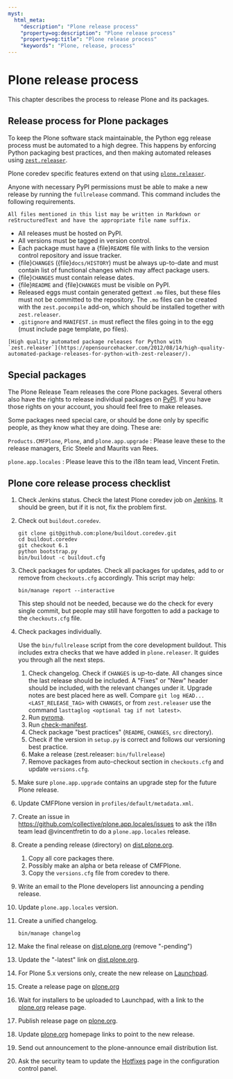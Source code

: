 ```yaml
---
myst:
  html_meta:
    "description": "Plone release process"
    "property=og:description": "Plone release process"
    "property=og:title": "Plone release process"
    "keywords": "Plone, release, process"
---
```


# Plone release process

This chapter describes the process to release Plone and its packages.

## Release process for Plone packages

To keep the Plone software stack maintainable, the Python egg release process must be automated to a high degree.
This happens by enforcing Python packaging best practices, and then making automated releases using [`zest.releaser`](https://github.com/zestsoftware/zest.releaser/).

Plone coredev specific features extend on that using [`plone.releaser`](https://github.com/plone/plone.releaser).

Anyone with necessary PyPI permissions must be able to make a new release by running the `fullrelease` command.
This command includes the following requirements.

```{note}
All files mentioned in this list may be written in Markdown or reStructuredText and have the appropriate file name suffix.
```

- All releases must be hosted on PyPI.
- All versions must be tagged in version control.
- Each package must have a {file}`README` file with links to the version control repository and issue tracker.
- {file}`CHANGES` ({file}`docs/HISTORY`) must be always up-to-date and must contain list of functional changes which may affect package users.
- {file}`CHANGES` must contain release dates.
- {file}`README` and {file}`CHANGES` must be visible on PyPI.
- Released eggs must contain generated gettext `.mo` files, but these files must not be committed to the repository.
    The `.mo` files can be created with the `zest.pocompile` add-on, which should be installed together with `zest.releaser`.
- `.gitignore` and `MANIFEST.in` must reflect the files going in to the egg (must include page template, po files).

```{seealso}
[High quality automated package releases for Python with `zest.releaser`](https://opensourcehacker.com/2012/08/14/high-quality-automated-package-releases-for-python-with-zest-releaser/).
```

## Special packages

The Plone Release Team releases the core Plone packages.
Several others also have the rights to release individual packages on [PyPI](https://pypi.org/).
If you have those rights on your account, you should feel free to make releases.

Some packages need special care, or should be done only by specific people, as they know what they are doing.
These are:

`Products.CMFPlone`, `Plone`, and `plone.app.upgrade`
:   Please leave these to the release managers, Eric Steele and Maurits van Rees.

`plone.app.locales`
:   Please leave this to the i18n team lead, Vincent Fretin.

## Plone core release process checklist

1. Check Jenkins status.
    Check the latest Plone coredev job on [Jenkins](https://jenkins.plone.org/).
    It should be green, but if it is not, fix the problem first.

2. Check out `buildout.coredev`.

    ```shell
    git clone git@github.com:plone/buildout.coredev.git
    cd buildout.coredev
    git checkout 6.1
    python bootstrap.py
    bin/buildout -c buildout.cfg
    ```

3. Check packages for updates.
    Check all packages for updates, add to or remove from `checkouts.cfg` accordingly.
    This script may help:

    ```shell
    bin/manage report --interactive
    ```

    This step should not be needed, because we do the check for every single commit, but people may still have forgotten to add a package to the `checkouts.cfg` file.

4. Check packages individually.

    Use the `bin/fullrelease` script from the core development buildout.
    This includes extra checks that we have added in `plone.releaser`.
    It guides you through all the next steps.

    1. Check changelog.
        Check if `CHANGES` is up-to-date.
        All changes since the last release should be included.
        A "Fixes" or "New" header should be included, with the relevant changes under it.
        Upgrade notes are best placed here as well.
        Compare `git log HEAD...<LAST_RELEASE_TAG>` with `CHANGES`, or from `zest.releaser` use the command `lasttaglog <optional tag if not latest>`.
    2. Run [pyroma](https://pypi.org/project/pyroma/).
    3. Run [check-manifest](https://pypi.org/project/check-manifest/).
    4. Check package "best practices" (`README`, `CHANGES`, `src` directory).
    5. Check if the version in `setup.py` is correct and follows our versioning best practice.
    6. Make a release (zest.releaser: `bin/fullrelease`)
    7. Remove packages from auto-checkout section in `checkouts.cfg` and update `versions.cfg`.

5. Make sure `plone.app.upgrade` contains an upgrade step for the future Plone release.
6. Update CMFPlone version in `profiles/default/metadata.xml`.
7. Create an issue in <https://github.com/collective/plone.app.locales/issues> to ask the i18n team lead @vincentfretin to do a `plone.app.locales` release.
8. Create a pending release (directory) on [dist.plone.org](https://dist.plone.org/).

    1. Copy all core packages there.
    2. Possibly make an alpha or beta release of CMFPlone.
    3. Copy the `versions.cfg` file from coredev to there.

9. Write an email to the Plone developers list announcing a pending release.
10. Update `plone.app.locales` version.
11. Create a unified changelog.

    ```shell
    bin/manage changelog
    ```

12. Make the final release on [dist.plone.org](https://dist.plone.org/) (remove "-pending")
13. Update the "-latest" link on [dist.plone.org](https://dist.plone.org/).
14. For Plone 5.x versions only, create the new release on [Launchpad](https://launchpad.net/plone/).
15. Create a release page on [plone.org](https://plone.org/download/releases)
16. Wait for installers to be uploaded to Launchpad, with a link to the [plone.org](https://plone.org/download/releases) release page.
17. Publish release page on [plone.org](https://plone.org/).
18. Update [plone.org](https://plone.org/) homepage links to point to the new release.
19. Send out announcement to the plone-announce email distribution list.
20. Ask the security team to update the [Hotfixes](https://plone.org/security/hotfixes/) page in the configuration control panel.
